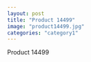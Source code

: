 ```yaml
---
layout: post
title: "Product 14499"
image: "product14499.jpg"
categories: "category1"
---
```

Product 14499
